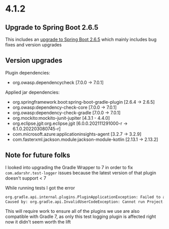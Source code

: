 # 4.1.2

## Upgrade to Spring Boot 2.6.5

This includes an [upgrade to Spring Boot 2.6.5](https://github.com/spring-projects/spring-boot/releases/tag/v2.6.5) which mainly includes bug fixes and version upgrades

## Version upgrades

Plugin dependencies:
- org.owasp.dependencycheck [7.0.0 -> 7.0.1]

Applied jar dependencies:
- org.springframework.boot:spring-boot-gradle-plugin [2.6.4 -> 2.6.5]
- org.owasp:dependency-check-core [7.0.0 -> 7.0.1]
- org.owasp:dependency-check-gradle [7.0.0 -> 7.0.1]
- org.mockito:mockito-junit-jupiter [4.3.1 - 4.4.0]
- org.eclipse.jgit:org.eclipse.jgit [6.0.0.202111291000-r -> 6.1.0.202203080745-r]
- com.microsoft.azure:applicationinsights-agent [3.2.7 -> 3.2.9]
- com.fasterxml.jackson.module:jackson-module-kotlin [2.13.1 -> 2.13.2]

## Note for future folks

I looked into upgrading the Gradle Wrapper to 7 in order to fix `com.adarshr.test-logger` issues because the latest version of that plugin doesn't support < 7 

While running tests I got the error
```bash
org.gradle.api.internal.plugins.PluginApplicationException: Failed to apply plugin 'uk.gov.justice.hmpps.gradle-spring-boot'.
Caused by: org.gradle.api.InvalidUserCodeException: Cannot run Project.afterEvaluate(Action) when the project is already evaluated.
```

This will require work to ensure all of the plugins we use are also compatible with Gradle 7, as only this test logging plugin is affected right now it didn't seem worth the lift
